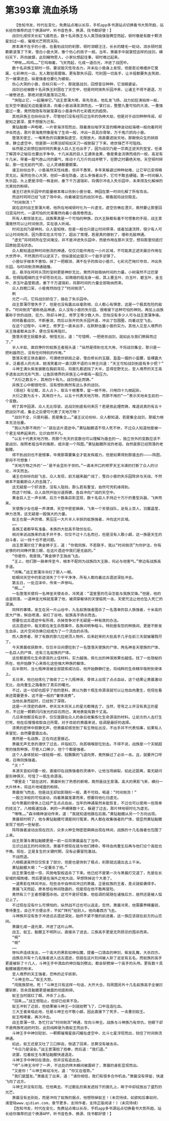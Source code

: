 # 第393章 流血杀场
        【告知书友，时代在变化，免费站点难以长存，手机app多书源站点切换看书大势所趋，站长给你推荐的这个换源APP，听书音色多、换源、找书都好使！】
       战剑化成惊天长虹飞遁而去，数十名异族王与人类顶级强皆腾空而起，顿时像是有数十颗流星划过一般，璀璨光芒照亮天际。
       原本满不在乎的小兽，在看到战剑的刹那，顿时泪眼汪汪，长长的睫毛一眨动，泪水顿时就簌簌滚落了下来，雪白小兽大哭，像个伤心的孩子一般。当年，萧晨手中就掌控这样的战剑，横扫天下，所向披靡，此刻睹物思人，小家伙想起往事，顿时难过起来。
       “咿呀……呜呜……”它呜咽着，飞天而起，化成一道白光，冲进了战团中。
       数十名异族王顿时一惊，要说毁灭性攻击力，并未在小兽身上发现，但是若论难缠非它莫属，七彩神光一出，无人敢轻易撄锋。更有那失乐园，可封困一切高手，让半祖都要失去笑颜，万一被罩进去，纵是强者也要化为蝼蚁。
       伤心大哭的小兽，目标只有一个，那就是战剑，回想昔日种种，它泪眼婆娑。
       战剑已经被数十名异族王封困在了天空中，但是珂珂挟失乐园冲来，让诸王不得不避退，万一被卷进去，那绝对是凤凰落羽之局。
       “快阻止它，一起屠掉它。”战王景蒲大喝，率先攻击，他乱发飞扬，战力如狂涛拍岸一般，在天空中激起无边能量骇浪，向着小兽汹涌澎湃而去。一掌打出，整整九重可怕的大浪，一重强盛过一重，竟然隐隐有攻破笼罩在小兽身外的七彩霞光的趋势。
       其他异族王也纷纷出手，尽管他们没有经历过当年的伪神大劫，但是对于战剑种种传闻，却是知之甚深，莫不想据为己有。
       黄钻骷髅一声咆哮，一片骨海浮现而出，随着类似嗡字天音的精神波动如海啸一般向着珂珂冲击而去，那片骨海竟然像是有了生命一般，冲出一具具白骨架，万千鬼爪抓向小兽。
       堕落天使王，一堆黑色的羽翼撕裂虚空，无限放大，简直要遮拢天地，那颠倒众生的妖娆体，静立虚空中，但是那一对黑羽却宛如天刀一般割裂了下来，绝世锋芒不可阻挡。
       纵然是之前想拉拢珂珂的黄金人巨人王也出手了，因为战剑乃是一宗真正逆天的至宝，任谁了解其中之秘后也要出手争夺。十几米高的巨人王通体金黄，像是黄金浇铸而成的一般，高足有十几米，带着一股气吞山河的霸气，挥动十几万斤的战斧劈下，狂野之时霸绝天地，天空顿时碎裂，那一往无前的气势，让人灵魂都要颤栗。
       诸王纷纷出手，小兽虽然天性纯善，但并不愚笨，多年来躲避过种种劫难，让它早已变得精灵无比。虽然在伤心大哭，但却一直在防备，这么多强者出手，它可不敢去硬碰。第一时间躲入失乐园，头上更是浮现一株圣树，垂下千万道瑞彩，将偶尔冲击入失乐园中，未来得及化解掉的光束绞的粉碎。
       诸王打进失乐园中的能量根本难以伤到小兽分毫，神园在第一时间化解了所有攻击。
       而这时珂珂已经飞进了场中央，向着被定住的战剑冲去，眼看就将战剑取走。
       “时间倒流！”
       就在这时战王景蒲大喝，他所在地域顿时化为一片虚无，虚空仿佛在湮灭，竟然要让那里回归混沌时代，一道可怕的光束蓦然向着小兽席卷而去。
       所有人都惊骇无比，战族果真是一个可怕的种族，四大王脉都有着不可想象的手段，战王景蒲竟然可以让时间倒流，实在骇人听闻。
       时间法则乃是神则，众人皆知晓，但是一般也只是让时间停滞，或者加速流转，很少有人可以让时间倒流，因为那实在太可怕了，超出了常理，若是真的做到了，堪称无敌神通。
       “虚无”将珂珂所在空间淹没，并不是冲进失乐园中，而是作用在那片天空，想将那里彻底打回原始混沌状态。
       众人都知道这种时间倒流的神通，仅仅只能作用在一小片区域，不可能真正遮天蔽日作用在大世界中，不然真的可以逆天了。但纵是如此毁灭一个敌手足够了。
       小兽似乎根本不害怕，抹了一把眼泪，满不在乎的挥动小兽爪，七彩光芒绚烂夺目，冲出失乐园，与时间倒流神通碰撞。
       且，悬浮在珂珂头顶的宝树更是神妙无比，竟然开始吸纳时间的力量。小树虽然不过巴掌高，但拇指粗细的主干却苍劲无比，如微缩的祖龙身一般，其上墨玉叶、白玉叶、碧玉叶、金玉叶、赤玉叶晶莹剔透，垂下千万道瑞彩，将那时间的力量全部吸纳而来。
       众人目瞪口呆，小兽竟然挡住了“时间倒流”。
       刷
       光芒一闪，它将战剑抓住了，插在了失乐园中。
       战王景蒲尽管失手了，但是也没有露出丝毫败相，众人都心有惧意，这是一个极其危险的敌手。“时间倒流”堪称绝品神通，众人没有小兽的失乐园，很难接下这种可怕的神则。再加上战族著称于世的战技、狂力，除却斗神王、修罗王等少数人外，恐怕没有多少人可与战王景蒲争锋。
       珂珂看着战剑，不断垂泪，而后以张开的失乐园开道，冲出了包围圈，向着远空飞去。
       在这个过程中，斗神王、修罗王一直未出手，在默默估量小兽的实力。其他人见至人境界的天王强者都未出手，便也没有再阻拦。
       堕落天使王妩媚多姿，惋惜无比，道：“可惜啊，一把绝世战剑，就如此与我们擦肩而过了。”
       半人半蚁、面目狰狞的蚁族王者摇头道：“纵然是得到也无大用，不将战剑集全，那只是一把利器而已，没有任何特别的作用。”
       堕落天使王体态曼妙，可谓绝世妖娆之姿，雪白修长的玉腿、盈盈一握的小蛮腰，皆裸露大半，泛着惑人的光泽，她浅笑着对一直沉默不语的斗神王问道：“天王可知战剑到底有多少把？”
       斗神王满头紫发披散在胸前背后，将面孔都遮挡了大半，显得狂野无比，至人境界的天王高手透发出的无形气势，让鱼跃境界的异族王心中都有一股压力。
       “大衍之数五十，其用四十有九，战剑依此而铸。”
       异族王心中都很吃惊，没有想到竟然有这么多的战剑。
       《易经》有记载，古人占卜，取五十根蓍草，留一根不用，只用四十九根起卦。
       大衍之数为五十，其用四十九，以五十代表天地万物，而那不用的“一”表示天地未生前的一个变数。
       明了其中因源，众人无比惊骇，这战剑到底有何来历？若是依此理而铸，难道说真的有五十把战剑不成，集全之后便可代表了天地万物？
       “战剑不全，只是利器，若是集全……”诸王议论纷纷，众人都知道，若是集全战剑，那威力根本无法估量。
       “我以为那不用的‘一’就在这片遗迹中。”黄钻骷髅语不惊人死不休，不过众人知道他是被一个君王培养起来的，见识自然不凡。
       “以五十代表天地万物，而那个先天的变数也可以理解为遁去的一，独立世外的变数应该不是战剑，按照老祖当年的推断，或许是一个阵图。”黄钻骷髅所说的老祖，自然是那已经殒落的老骷髅。
       得不到战剑也不是憾事，毕竟那需要集全才能发挥威力，但是如果得到那遁去的————阵图，那将不可想象！
       “天地万物之外的‘一’是不会显形于世的。”一直未开口的修罗天王冷漠的打断了众人的讨论，冲天而去。
       诸王也纷纷向前飞去，众人发现，前方越来越广阔了，雪白小兽的失乐园除非与天阔，不然根本不能截断众人的去路了。
       这无疑是一个好消息，没有人阻挡，那么若有重宝，自然可凭机缘得到。
       而这个时候，众人自然开始分道扬镳，各自冲向广阔的天空中。
       黄金巨人王一声长啸，后方十数条巨影显现，数十名巨人手持近十万斤的重型兵器，飞奔而来。
       天使族少女也是一声清啸，天空中密密麻麻，飞来一个天使战队，足有上百人，羽翼晶莹，神力浩荡，这无疑是一股强大的力量。
       蚁王也是一声厉啸，黑压压一大片半人半妖的蚁族强者，冲向这片区域。
       ……
       各族王者都早有准备，本族的大批高手隐伏在后。
       相对来说战族来的高手并不多，仅仅不过十几名而已，但是没有人敢小觑，这一族是天生的战斗者，以一挡十也不是问题。
       战王景蒲拦住了黄金狮子王，道：“你我同族，不若联手，我以“时间倒流”为你护法，你有足够的时间睁开第三眼，在这片遗迹中我们是无敌的。”
       “你是你，我是我。”黄金狮子王独自飞去。
       “王上，他们那一脉单传至今，根本不配同为战族四大王脉，何必与他客气。”旁边有战族高手道。
       “闭嘴。”战王景蒲冷冷扫了那人一眼。
       眨眼间天空中的影迹消失了个干干净净，所有人都向着远古遗迹深处冲去。
       第五日，一处沼泽中，传来一声惨叫。
       “啊……”
       一名堕落天使将一名神圣天使击杀，冷笑道：“温室里的花朵怎能与我族交锋。”但是，他的话音刚落，一道神圣光辉就笼罩了他，被洞穿躯体的天使临死一击，天使咒法让他也坠入死亡的深渊。
       同样的事情，发生在另一片山谷中，九名蚁族强者围杀了一名落单的巨人族强者，十米高的庞大尸体，鲜血喷涌，染红了谷地，蚁族高手扬长而去。
       想要在远古遗迹中有所得，杀掉竞争对手无疑是一种有效的办法。
       远古遗迹中，每天都在发生杀戮事件，各族间明争暗斗。特别是有怨的种族间，更是不断发生血杀，这片空间仿佛已经成为了一个流血的杀场。
       而人类修者，除了有数的那几位绝顶人物外，后来赶来的大批高手几乎在前三天就被屠戮尽了。
       今天萧晨收获颇丰，仅仅半日间便捡到了一名堕落天使族的尸体、两名神圣天使族的尸体、一名巨人的尸体、还有三名蚁族的尸体。
       这些都是炼化生命源液的上佳材料，实力越强，炼化出的神液效果也越佳。找了一处隐秘的所在，他开始静下心来炼化这些强大种族的躯体。
       后半夜时，当七瓶神液被全部提炼成功后，他开始静静打坐，将纯粹的生命精华吸附到骨体上。
       五日来，他已经炼化了吸收了二十几瓶神液，骨体上出现了点点血丝，这个结果让萧晨激动无比，血肉重生之路看到了真实的曙光。
       不过，这一切却也超乎了他的意料，原以为数十瓶生命源液就可以让他血肉重生，但现在看来还需要更多，这不是一般的“奢侈浪费”。
       当他长身而起时，已经到了深夜。
       这是一片茂密的森林，参天古木将天上的星光都掩去了。当然，苍穹之上并没有真正的星月，不过是一颗颗闪闪发光的巨石而已，离地表能有数千丈高。
       几日来他都没有出手，仅仅是跟在众人的身后收集炼化生命源液的材料。让前方的人去打生打死，他在后慢慢收取自己所需，对于目前的萧晨来说，低调是最好的选择。
       漆黑的密林中寂静无声，但萧晨却感觉到了有生物在出没，不出手并不代表怕事，如果有人来冒犯，自然要雷霆出击。
       竟然是一名战族，正在向这里接近。
       萧晨无声无息的潜伏了过去，并指如刀，向其咽喉部位划去。不得不说，战族是一个天赋超常的强势种族，尽管人口稀少，但个个都是强者。
       这个人身体犹如一缕轻烟一般，轻飘飘的飞退向旁，竟然躲过了必杀一击。且，就要开口呼喝，召唤同族强者。
       “灭！”
       本源天音如闷雷一般，直接印在战族强者的灵魂中，让他当场崩裂，如此近距离，毫无疑问是形神俱灭，可惜了一瓶生命源液。
       “哪里走！”就在这时，萧晨听到了熟悉的断喝，竟然是战王景蒲。高大的黑影飞来，横扫一大片林木，将这片地域震的粉碎。
       萧晨倒飞而去，但是战王却如影随形一般，勇不可挡，喝道：“时间倒流！”
       一股汪洋般的可怕波动，向着萧晨笼罩而来，想要将他化归虚无。
       如今萧晨的骨体上已经产生点点血丝，当年的神通虽然未能恢复，不过也可以使用一些简单的技法了。八相极速加身，刷的一声横移数十丈，躲避了过去，那片林地顿时化为虚无。
       “嘿嘿……”森冷精神波动传来，道：“我就知道他跟在后面。”黄钻骷髅从另一个方向出现。
       萧晨顿时明了，他与黄钻骷髅可谓是同行冤家，两人都在收集强者的尸体，很显然黄钻骷髅发现了他的一些秘密。
       阵阵强者波动出现在四方，众多火种生物密密麻麻出现在林间，战族的十几名强者也包围了上来。
       战王景蒲与黄钻骷髅更是一前一后将萧晨逼在了当中。
       见识过战王的时间倒流，萧晨不想现在就与他们搏命，等待血肉重生后再与他们论个高低也不晚。现在，正是复生的关键时期，没有必要冒险激战。
       不战而退。
       八相极速虽然仅仅恢复了部分，但是也是快到了极点，刹那就远遁出去上千米。
       黄钻骷髅大喝：“一定要杀了他。”
       战王景蒲也是一惊，风驰电掣般追杀了下来。他已经不是第一次与萧晨打交道了，先是在长安城的烟雨楼，而后更是在海外之地大战，早想除掉这个大患了。
       一道黑影在林间冲出，险些击中自林间冲过的萧晨，正是蚁族的王者，差点就偷袭得手。
       萧晨飞天而起，原本想在林间隐遁的，但是现在他不敢再冒险。
       竟然有三个王者想要围杀他。这可不是好现象，他低调的尾随在诸强后方，居然还是被人惦记上了。
       不过现在没有什么可惧怕的，纵然战不过也可以逃走。忽然，萧晨冷笑，他需要养精蓄锐，等待重生，自己不方便出手，不如“拜托”给别人。他向着西方飞去。
       斗神族并没有急于冲进远古遗迹深处，始终不紧不慢的前进着，这一族应该就在前方的山峦间。
       萧晨化成一道光束，冲进了这片山林。
       战王、蚁王、骷髅王不明所以，直接杀了进去，三族高手更是无所顾忌的围杀而来。
       “啊”
       “啊”
       ……
       惨叫声连续发出，一个高大的黑影如神似魔，提着一口滴血的神剑，紫发乱舞，大杀四方。
       战族总共有十几名强者进入远古遗迹，但就在这片刻间被人斩了足足有五名，而蚁族的高手更是被斩了十几人，斗神王手中滴血的神剑每剑劈出，都会斩劈掉一个高手的头颅。更有数十具骷髅被震的粉末。
       至人境界的天王强者，恐怖的近乎妖邪。
       “斗神王你……”蚁王大怒。
       “闯我族禁地，死！”斗神王只有这样一句话，大开大合，将周围另外十几名蚁族高手全被拦腰斩断，百余具骷髅更是被震的彻底粉碎。
       蚁王当时就红了眼，冲杀了上去。
       “回来……”战王想阻止，但却已经来不及。
       蚁王冲到了近前，但结果被斗神王一剑就给劈飞了，口中连连吐血。
       三大王者亲临此地，任是斗神王也不敢小觑，因此直接下了死手，一击重创蚁王。
       蚁王咆哮着，再次冲去。
       战王景蒲一惊，急忙打出“时间倒流”神通，攻向斗神王。战族与斗神族乃有世仇，但眼下却不是两族死战的时刻，此刻纯粹是为救蚁王而出手。
       斗神王手中神剑轻划，一颗颗璀璨星辰闪耀在虚空中，北斗七星浮现而出，挡住了时间倒流神通。
       如此，蚁王还是又吐了三口鲜血，倒退了回来，总算没有被击杀。
       “今日乃是误会。”战王景蒲抱了抱拳，而后道：“我们退。”
       说罢，拉着蚁王与黄钻骷髅快速退走。
       斗神王手中神剑在滴血，但并没有追出去。
       “哼”斗神王冷哼了一声，不远处的林木瞬间被震碎了，萧晨的身影显现而出。
       “又是你！”斗神王眸绽冷光，道：“你又在借势。”
       “我们是盟友。”萧晨走了出来，道：“请你相信，我们有很多合作机会。”萧晨没有停留，快速飞向了远方。
       斗神王并没有拦阻，任他离去，不过散乱的紫发遮挡下的面孔上，眸子中却绽放出了盛烈的光芒。
       萧晨没有去别处，而是冲向了蚁族的据点，他想除掉蚁王！(未完待续，如欲知后事如何，请登陆www.qidian.com，章节更多，支持作者，支持正版阅读！)（未完待续）
       【告知书友，时代在变化，免费站点难以长存，手机app多书源站点切换看书大势所趋，站长给你推荐的这个换源APP，听书音色多、换源、找书都好使！】